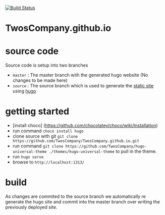 [![Build Status](https://travis-ci.org/TwosCompany/TwosCompany.github.io.svg?branch=source)](https://travis-ci.org/TwosCompany/TwosCompany.github.io)

# TwosCompany.github.io

# source code

Source code is setup into two branches
* `master` : The master branch with the generated hugo website (No changes to be made here)
* `source` : The source branch which is used to generate the [static site](https://twoscompany.github.io/) using [hugo](https://gohugo.io/)

# getting started

* [install choco] (https://github.com/chocolatey/choco/wiki/Installation)
* run command `choco install hugo`
* clone source with git `git clone https://github.com/TwosCompany/TwosCompany.github.io.git`
* run command `git clone https://github.com/TwosCompany/hugo-universal-theme ./themes/hugo-universal-theme` to pull in the theme.
* run `hugo serve`
* browse to `http://localhost:1313/`

# build

As changes are commited to the source branch we automatically re generate the hugo site and commit into the master branch over writing the previously deployed site.
